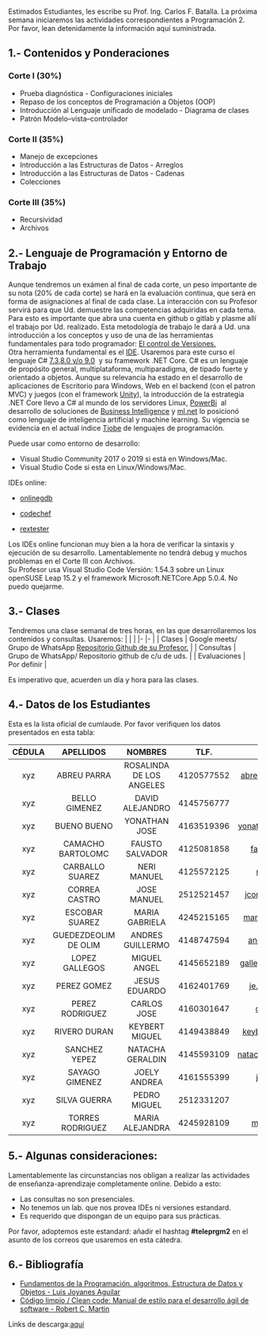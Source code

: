 Estimados Estudiantes, les escribe su Prof. Ing. Carlos F. Batalla. La próxima semana iniciaremos las actividades correspondientes a Programación 2.
Por favor, lean detenidamente la información aquí suministrada.

## 1.- Contenidos y Ponderaciones 

### Corte I (30%)

- Prueba diagnóstica - Configuraciones iniciales
- Repaso de los conceptos de Programación a Objetos (OOP)
- Introducción al Lenguaje unificado de modelado - Diagrama de clases
- Patrón Modelo–vista–controlador

### Corte II (35%)

- Manejo de excepciones
- Introducción a las Estructuras de Datos - Arreglos
- Introducción a las Estructuras de Datos - Cadenas
- Colecciones

### Corte III (35%)

- Recursividad
- Archivos

## 2.- Lenguaje de Programación y Entorno de Trabajo

Aunque tendremos un exámen al final de cada corte, un peso importante de su nota (20% de cada corte) se hará en la evaluación continua, que será en forma de asignaciones al final de cada clase. La interacción con su Profesor servirá para que Ud. demuestre las competencias adquiridas en cada tema. Para esto es importante que abra una cuenta en github o gitlab y plasme allí el trabajo por Ud. realizado. Esta metodología de trabajo le dará a Ud. una introducción a los conceptos y uso de una de las herramientas fundamentales para todo programador: [El control de Versiones.](https://es.wikipedia.org/wiki/Control_de_versiones)  
Otra herramienta fundamental es el [IDE](https://es.wikipedia.org/wiki/Entorno_de_desarrollo_integrado). Usaremos para este curso el lenguaje C# [7.3,8.0 y/o 9.0](https://docs.microsoft.com/en-us/dotnet/csharp/language-reference/configure-language-version)  y su framework .NET Core. C# es un lenguaje de propósito general, multiplataforma, multiparadigma, de tipado fuerte y orientado a objetos. Aunque su relevancia ha estado en el desarrollo de aplicaciones de Escritorio para Windows, Web en el backend (con el patron MVC) y juegos (con el framework [Unity](<https://es.wikipedia.org/wiki/Unity_(motor_de_videojuego)>)), la introducción de la estrategia .NET Core llevo a C# al mundo de los servidores Linux, [PowerBi](https://powerbi.microsoft.com/en-us/)  al desarrollo de soluciones de [Business Intelligence](https://es.wikipedia.org/wiki/Inteligencia_empresarial#:~:text=El%20t%C3%A9rmino%20inteligencia%20empresarial%20se,para%20respaldar%20las%20decisiones%20empresariales.) y [ml.net](https://dotnet.microsoft.com/apps/machinelearning-ai/ml-dotnet) lo posicionó como lenguaje de inteligencia artificial y machine learning. Su vigencia se evidencia en el actual índice [Tiobe](https://www.tiobe.com/tiobe-index/) de lenguajes de programación.

Puede usar como entorno de desarrollo:

- Visual Studio Community 2017 o 2019 si está en Windows/Mac.
- Visual Studio Code si esta en Linux/Windows/Mac.

IDEs online:

- [onlinegdb](https://www.onlinegdb.com/)

- [codechef](https://www.codechef.com/ide)

- [rextester](https://rextester.com/)

Los IDEs online funcionan muy bien a la hora de verificar la sintaxis y ejecución de su desarrollo. Lamentablemente no tendrá debug y muchos problemas en el Corte III con Archivos.  
Su Profesor usa Visual Studio Code Versión: 1.54.3 sobre un Linux openSUSE Leap 15.2 y el framework Microsoft.NETCore.App 5.0.4\. No puedo quejarme.

## 3.- Clases

Tendremos una clase semanal de tres horas, en las que desarrollaremos los contenidos y consultas. Usaremos:
| | |
|- |- |
| Clases | Google meets/ Grupo de WhatsApp [Repositorio Github de su Profesor.](https://github.com/carlosfranzbatalla/teleprgm2) |
| Consultas | Grupo de WhatsApp/ Repositorio github de c/u de uds. |
| Evaluaciones | Por definir |

Es imperativo que, acuerden un día y hora para las clases.

## 4.- Datos de los Estudiantes

Esta es la lista oficial de cumlaude. Por favor verifiquen los datos presentados en esta tabla:

| CÉDULA |      APELLIDOS       |         NOMBRES          |    TLF.     |            e-mail             |
| :----: | :------------------: | :----------------------: | :---------: | :---------------------------: |
|  xyz   |     ABREU PARRA      | ROSALINDA DE LOS ANGELES | 4120577552  | abreuparrarosalinda@gmail.com |
|  xyz   |    BELLO GIMENEZ     |     DAVID ALEJANDRO      | 4145756777  |      logangx48@gmail.com      |
|  xyz   |     BUENO BUENO      |      YONATHAN JOSE       | 4163519396  | yonathanbueno.2408@gmail.com  |
|  xyz   |  CAMACHO BARTOLOMC   |     FAUSTO SALVADOR      | 4125081858  |   faustoaalvador@gmail.com    |
|  xyz   |   CARBALLO SUAREZ    |       NERI MANUEL        | 4125572125  |    nericarballo@gmail.com     |
|  xyz   |    CORREA CASTRO     |       JOSE MANUEL        | 2512521457  |  jcorreacastro99@hotmail.com  |
|  xyz   |    ESCOBAR SUAREZ    |      MARIA GABRIELA      | 4245215165  |  mariagabrielaes29@gmail.com  |
|  xyz   | GUEDEZDEOLIM DE OLIM |     ANDRES GUILLERMO     | 4148747594  |    andresggd2001@gmail.com    |
|  xyz   |    LOPEZ GALLEGOS    |       MIGUEL ANGEL       | 4145652189  | gallegosmiguel2000@gmail.com  |
|  xyz   |     PEREZ GOMEZ      |      JESUS EDUARDO       | 4162401769  |    je.perezgomez@yahoo.com    |
|  xyz   |   PEREZ RODRIGUEZ    |       CARLOS JOSE        | 4160301647  |    crlsprzrdrgz@gmail.com     |
|  xyz   |     RIVERO DURAN     |      KEYBERT MIGUEL      | 4149438849  |  keybertmriverod28@gmail.com  |
|  xyz   |    SANCHEZ YEPEZ     |     NATACHA GERALDIN     | 4145593109  | natachasanchez0320@gmail.com  |
|  xyz   |    SAYAGO GIMENEZ    |       JOELY ANDREA       | 4161555399  |     joelysayago@gmail.com     |
|  xyz   |     SILVA GUERRA     |       PEDRO MIGUEL       | 2512331207  |      pmsg1603@gmail.com       |
|  xyz   |   TORRES RODRIGUEZ   |     MARIA ALEJANDRA      | 4245928109  |   marialeztorres@gmail.com    |

## 5.- Algunas consideraciones:

Lamentablemente las circunstancias nos obligan a realizar las actividades de enseñanza-aprendizaje completamente online. Debido a esto:

- Las consultas no son presenciales.
- No tenemos un lab. que nos provea IDEs ni versiones estandard.
- Es requerido que dispongan de un equipo para sus prácticas.

Por favor, adoptemos este estandard: añadir el hashtag **#teleprgm2** en el asunto de los correos que usaremos en esta cátedra.

## 6.- Bibliografía

- [Fundamentos de la Programación. algoritmos, Estructura de Datos y Objetos - Luis Joyanes Aguilar](https://www.casadellibro.com/libro-fundamentos-de-la-programacion-algoritmos-estructura-de-datos-y-objetos-5-edicion/9788448161118/1200238)
- [Código limpio / Clean code: Manual de estilo para el desarrollo ágil de software - Robert C. Martin](https://www.amazon.com/C%C3%B3digo-limpio-Clean-code-Craftsmanship/dp/8441532109)

Links de descarga:[aquí](http://rax.vps.co.ve/BiblioTeleprgm2.zip)
